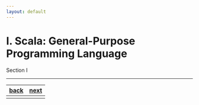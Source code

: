 ```yaml
---
layout: default
---
```


# I. Scala: General-Purpose Programming Language

Section I

* * *

| [back](../) | [next](../sec2/2.md) |
|:------------|:---------------------|
|             |                      |
